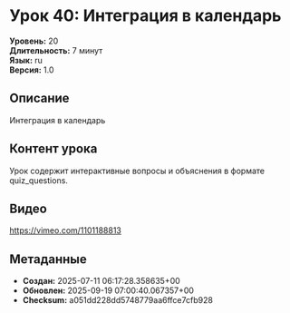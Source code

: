 # Урок 40: Интеграция в календарь

**Уровень:** 20  
**Длительность:** 7 минут  
**Язык:** ru  
**Версия:** 1.0  

## Описание
Интеграция в календарь

## Контент урока
Урок содержит интерактивные вопросы и объяснения в формате quiz_questions.

## Видео
https://vimeo.com/1101188813

## Метаданные
- **Создан:** 2025-07-11 06:17:28.358635+00
- **Обновлен:** 2025-09-19 07:00:40.067357+00
- **Checksum:** a051dd228dd5748779aa6ffce7cfb928
